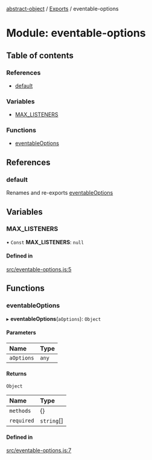 [abstract-object](../README.md) / [Exports](../modules.md) / eventable-options

# Module: eventable-options

## Table of contents

### References

- [default](eventable_options.md#default)

### Variables

- [MAX\_LISTENERS](eventable_options.md#max_listeners)

### Functions

- [eventableOptions](eventable_options.md#eventableoptions)

## References

### default

Renames and re-exports [eventableOptions](eventable_options.md#eventableoptions)

## Variables

### MAX\_LISTENERS

• `Const` **MAX\_LISTENERS**: ``null``

#### Defined in

[src/eventable-options.js:5](https://github.com/snowyu/abstract-object/blob/4c81a76/src/eventable-options.js#L5)

## Functions

### eventableOptions

▸ **eventableOptions**(`aOptions`): `Object`

#### Parameters

| Name | Type |
| :------ | :------ |
| `aOptions` | `any` |

#### Returns

`Object`

| Name | Type |
| :------ | :------ |
| `methods` | {} |
| `required` | `string`[] |

#### Defined in

[src/eventable-options.js:7](https://github.com/snowyu/abstract-object/blob/4c81a76/src/eventable-options.js#L7)

